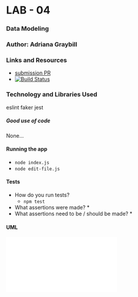 # LAB - 04

### Data Modeling

### Author: Adriana Graybill

### Links and Resources
* [submission PR](https://github.com/adriana-401-advanced-javascript/lab-04/pull/1)
* [![Build Status](https://travis-ci.com/adriana-401-advanced-javascript/lab-01.svg?branch=master)](https://travis-ci.com/adriana-401-advanced-javascript/lab-04)

### Technology and Libraries Used
eslint
faker
jest

##### Good use of code
None...

#### Running the app
* `node index.js`
* `node edit-file.js`
  
#### Tests
* How do you run tests?
  * `npm test`
* What assertions were made?
  * 
* What assertions need to be / should be made?
  * 

#### UML
![Picture](file.ext "VSC Screenshot")
